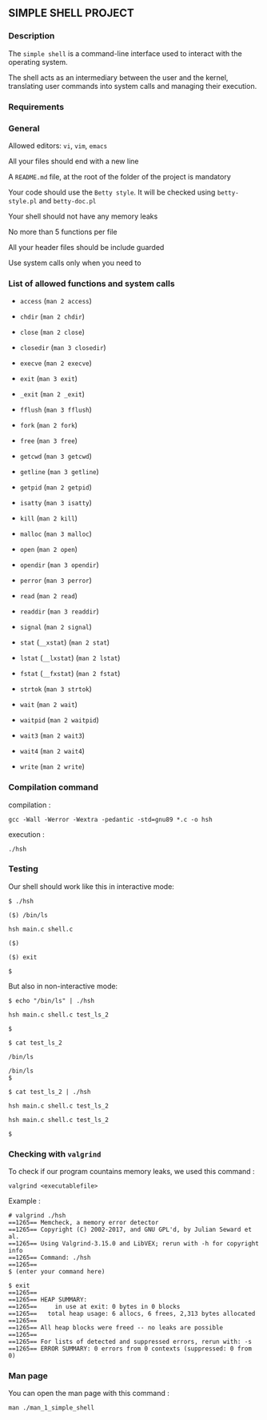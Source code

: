 ## SIMPLE SHELL PROJECT




### Description
The ```simple shell``` is a command-line interface used to interact with the operating system.

The shell acts as an intermediary between the user and the kernel, translating user commands into system calls and managing their execution.

### Requirements



### General
Allowed editors: ```vi```, ```vim```, ```emacs```

All your files should end with a new line

A ```README.md``` file, at the root of the folder of the project is mandatory

Your code should use the ```Betty style```. It will be checked using ```betty-style.pl``` and ```betty-doc.pl```

Your shell should not have any memory leaks

No more than 5 functions per file

All your header files should be include guarded

Use system calls only when you need to




### List of allowed functions and system calls

- ```access``` (```man 2 access```)

- ```chdir``` (```man 2 chdir```)

- ```close``` (```man 2 close```)

- ```closedir``` (```man 3 closedir```)

- ```execve``` (```man 2 execve```)

- ```exit``` (```man 3 exit```)

- ```_exit``` (```man 2 _exit```)

- ```fflush``` (```man 3 fflush```)

- ```fork``` (```man 2 fork```)

- ```free``` (```man 3 free```)

- ```getcwd``` (```man 3 getcwd```)

- ```getline``` (```man 3 getline```)

- ```getpid``` (```man 2 getpid```)

- ```isatty``` (```man 3 isatty```)

- ```kill``` (```man 2 kill```)

- ```malloc``` (```man 3 malloc```)

- ```open``` (```man 2 open```)

- ```opendir``` (```man 3 opendir```)

- ```perror``` (```man 3 perror```)

- ```read``` (```man 2 read```)

- ```readdir``` (```man 3 readdir```)

- ```signal``` (```man 2 signal```)

- ```stat``` (```__xstat```) (```man 2 stat```)

- ```lstat``` (```__lxstat```) (```man 2 lstat```)

- ```fstat``` (```__fxstat```) (```man 2 fstat```)

- ```strtok``` (```man 3 strtok```)

- ```wait``` (```man 2 wait```)

- ```waitpid``` (```man 2 waitpid```)

- ```wait3``` (```man 2 wait3```)

- ```wait4``` (```man 2 wait4```)

- ```write``` (```man 2 write```)


### Compilation command


compilation :

```
gcc -Wall -Werror -Wextra -pedantic -std=gnu89 *.c -o hsh
```

execution :

```
./hsh
```
### Testing

Our shell should work like this in interactive mode:

```
$ ./hsh

($) /bin/ls

hsh main.c shell.c

($)

($) exit

$
```

But also in non-interactive mode:

```
$ echo "/bin/ls" | ./hsh

hsh main.c shell.c test_ls_2

$

$ cat test_ls_2

/bin/ls

/bin/ls
$

$ cat test_ls_2 | ./hsh

hsh main.c shell.c test_ls_2

hsh main.c shell.c test_ls_2

$
```

### Checking with ```valgrind```

To check if our program countains memory leaks, we used this command :

```
valgrind <executablefile>
```

Example :
```
# valgrind ./hsh
==1265== Memcheck, a memory error detector
==1265== Copyright (C) 2002-2017, and GNU GPL'd, by Julian Seward et al.
==1265== Using Valgrind-3.15.0 and LibVEX; rerun with -h for copyright info
==1265== Command: ./hsh
==1265==
$ (enter your command here)
```
```
$ exit
==1265==
==1265== HEAP SUMMARY:
==1265==     in use at exit: 0 bytes in 0 blocks
==1265==   total heap usage: 6 allocs, 6 frees, 2,313 bytes allocated
==1265==
==1265== All heap blocks were freed -- no leaks are possible
==1265==
==1265== For lists of detected and suppressed errors, rerun with: -s
==1265== ERROR SUMMARY: 0 errors from 0 contexts (suppressed: 0 from 0)
```

### Man page

You can open the man page with this command :

```
man ./man_1_simple_shell
```
